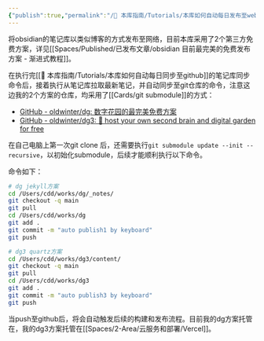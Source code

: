 ```yaml
---
{"publish":true,"permalink":"/🧰 本库指南/Tutorials/本库如何自动每日发布至web.md","title":"本库如何自动每日发布至web","created":"2022-08-25","modified":"2023-03-14","published":"2025-07-07T17:10:23.960+08:00","cssclasses":""}
---
```


将obsidian的笔记库以类似博客的方式发布至网络，目前本库采用了2个第三方免费方案，详见[[Spaces/Published/已发布文章/obsidian 目前最完美的免费发布方案 - 渐进式教程]]。

在执行完[[🧰 本库指南/Tutorials/本库如何自动每日同步至github]]的笔记库同步命令后，接着执行从笔记库拉取最新笔记，并自动同步至git仓库的命令，注意这边我的2个方案的仓库，均采用了[[Cards/git submodule]]的方式：

- [GitHub - oldwinter/dg: 数字花园的最完美免费方案](https://github.com/oldwinter/dg)
- [GitHub - oldwinter/dg3: 🌱 host your own second brain and digital garden for free](https://github.com/oldwinter/dg3)

在自己电脑上第一次git clone 后，还需要执行`git submodule update --init --recursive`，以初始化submodule，后续才能顺利执行以下命令。

命令如下：

```zsh
# dg jekyll方案
cd /Users/cdd/works/dg/_notes/
git checkout -q main
git pull 
cd /Users/cdd/works/dg
git add .
git commit -m "auto publish1 by keyboard"
git push

# dg3 quartz方案
cd /Users/cdd/works/dg3/content/
git checkout -q main
git pull
cd /Users/cdd/works/dg3
git add .
git commit -m "auto publish3 by keyboard"
git push
```

当push至github后，将会自动触发后续的构建和发布流程。目前我的dg方案托管在，我的dg3方案托管在[[Spaces/2-Area/云服务和部署/Vercel]]。